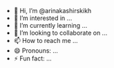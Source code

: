 - 👋 Hi, I’m @arinakashirskikh
- 👀 I’m interested in ...
- 🌱 I’m currently learning ...
- 💞️ I’m looking to collaborate on ...
- 📫 How to reach me ...
- 😄 Pronouns: ...
- ⚡ Fun fact: ...

<!---
arinakashirskikh/arinakashirskikh is a ✨ special ✨ repository because its `README.md` (this file) appears on your GitHub profile.
You can click the Preview link to take a look at your changes.
--->
